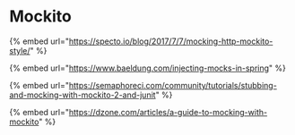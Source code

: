# Mockito



{% embed url="https://specto.io/blog/2017/7/7/mocking-http-mockito-style/" %}

{% embed url="https://www.baeldung.com/injecting-mocks-in-spring" %}

{% embed url="https://semaphoreci.com/community/tutorials/stubbing-and-mocking-with-mockito-2-and-junit" %}

{% embed url="https://dzone.com/articles/a-guide-to-mocking-with-mockito" %}



